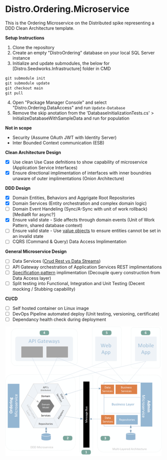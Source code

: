# Distro.Ordering.Microservice
This is the Ordering Microservice on the Distributed spike representing a DDD Clean Architecture template.

**Setup Instructions**
1. Clone the repository
2. Create an empty "DistroOrdering" database on your local SQL Server instance
3. Initialize and update submodules, the below for [Distro.Seedworks.Infrastructure] folder in CMD

```git
git submodule init
git submodule update
git checkout main
git pull
```

4. Open "Package Manager Console" and select "Distro.Ordering.DataAccess" and run `Update-Database`
5. Remove the skip anotation from the 'DatabaseInitializationTests.cs' > InitializeDatabaseWithSampleData and run for population

**Not in scope**
- Security (Assume OAuth JWT with Identity Server)
- Inter Bounded Context communication (ESB)

**Clean Architecture Design**
- [X] Use clean Use Case defnitions to show capability of microservice (Application Service Interfaces)
- [X] Ensure directional implimentation of interfaces with inner boundries unaware of outer implimentations (Onion Architecture)

**DDD Design**
- [X] Domain Entities, Behaviors and Aggrigate Root Repositories
- [X] Domain Services (Entity orchestration and complex domain logic)
- [ ] Domain Event Handeling (Sync/A-Sync with unit of work rollback) [MediatR for async?]
- [X] Ensure valid state - Side affects through domain events (Unit of Work Pattern, shared database context)
- [ ] Ensure valid state - Use [value objects](src/Clean.Architecture.SharedKernel/ValueObject.cs) to ensure entities cannot be set in an invalid state
- [ ] CQRS (Command & Query) Data Access Implimentation

**General Microservice Design**
- [ ] Data Services ([Crud Rest vs Data Streams](https://www.confluent.io/blog/data-dichotomy-rethinking-the-way-we-treat-data-and-services/))
- [ ] API Gateway orchestration of Application Services REST implimentations
- [ ] [Specification pattern](https://www.nuget.org/packages/Ardalis.Specification) implimentation (Decouple query construction from Data Access layer)
- [ ] Split testing into Functional, Integration and Unit Testing (Decent mocking / Stubbing capability) 

**CI/CD**
- [ ] Self hosted container on Linux image
- [ ] DevOps Pipeline automated deploy (Unit testing, versioning, certificate)
- [ ] Dependancy health check during deployment

![alt text](https://github.com/InoxicoDev/Distro.Portal.WebApplication/blob/main/Resources/Conceptual%20Architecture.png?raw=true)
